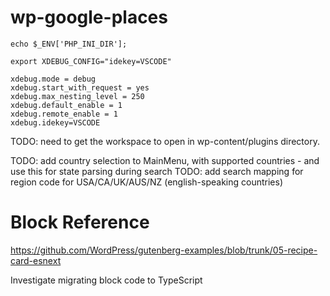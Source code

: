 # wp-google-places


```
echo $_ENV['PHP_INI_DIR'];
```

```
export XDEBUG_CONFIG="idekey=VSCODE"
```

```
xdebug.mode = debug
xdebug.start_with_request = yes
xdebug.max_nesting_level = 250 
xdebug.default_enable = 1
xdebug.remote_enable = 1
xdebug.idekey=VSCODE
```

TODO: need to get the workspace to open in wp-content/plugins directory.

TODO: add country selection to MainMenu, with supported countries - and use this for state parsing during search
TODO: add search mapping for region code for USA/CA/UK/AUS/NZ (english-speaking countries)


# Block Reference
https://github.com/WordPress/gutenberg-examples/blob/trunk/05-recipe-card-esnext

Investigate migrating block code to TypeScript